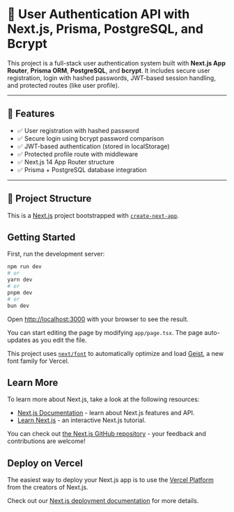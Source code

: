 # 🔐 User Authentication API with Next.js, Prisma, PostgreSQL, and Bcrypt

This project is a full-stack user authentication system built with **Next.js App Router**, **Prisma ORM**, **PostgreSQL**, and **bcrypt**. It includes secure user registration, login with hashed passwords, JWT-based session handling, and protected routes (like user profile).

---

## 🚀 Features

- ✅ User registration with hashed password
- ✅ Secure login using bcrypt password comparison
- ✅ JWT-based authentication (stored in localStorage)
- ✅ Protected profile route with middleware
- ✅ Next.js 14 App Router structure
- ✅ Prisma + PostgreSQL database integration

---

## 📁 Project Structure

This is a [Next.js](https://nextjs.org) project bootstrapped with [`create-next-app`](https://nextjs.org/docs/app/api-reference/cli/create-next-app).

## Getting Started

First, run the development server:

```bash
npm run dev
# or
yarn dev
# or
pnpm dev
# or
bun dev
```

Open [http://localhost:3000](http://localhost:3000) with your browser to see the result.

You can start editing the page by modifying `app/page.tsx`. The page auto-updates as you edit the file.

This project uses [`next/font`](https://nextjs.org/docs/app/building-your-application/optimizing/fonts) to automatically optimize and load [Geist](https://vercel.com/font), a new font family for Vercel.

## Learn More

To learn more about Next.js, take a look at the following resources:

- [Next.js Documentation](https://nextjs.org/docs) - learn about Next.js features and API.
- [Learn Next.js](https://nextjs.org/learn) - an interactive Next.js tutorial.

You can check out [the Next.js GitHub repository](https://github.com/vercel/next.js) - your feedback and contributions are welcome!

## Deploy on Vercel

The easiest way to deploy your Next.js app is to use the [Vercel Platform](https://vercel.com/new?utm_medium=default-template&filter=next.js&utm_source=create-next-app&utm_campaign=create-next-app-readme) from the creators of Next.js.

Check out our [Next.js deployment documentation](https://nextjs.org/docs/app/building-your-application/deploying) for more details.
